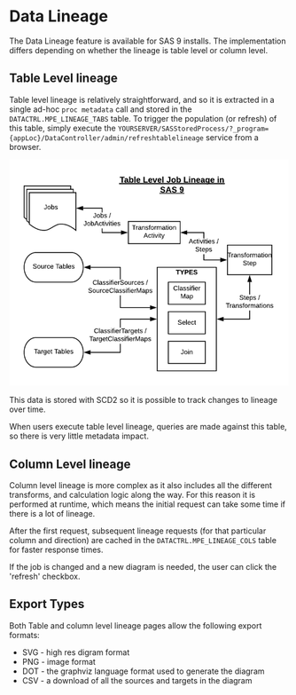 # Data Lineage

The Data Lineage feature is available for SAS 9 installs.  The implementation differs depending on whether the lineage is table level or column level.

## Table Level lineage

Table level lineage is relatively straightforward, and so it is extracted in a single ad-hoc `proc metadata` call and stored in the `DATACTRL.MPE_LINEAGE_TABS` table.  To trigger the population (or refresh) of this table, simply execute the `YOURSERVER/SASStoredProcess/?_program={appLoc}/DataController/admin/refreshtablelineage` service from a browser.

![jobmetadata](img/dcu-jobmeta.png)

This data is stored with SCD2 so it is possible to track changes to lineage over time.

When users execute table level lineage, queries are made against this table, so there is very little metadata impact.

## Column Level lineage

Column level lineage is more complex as it also includes all the different transforms, and calculation logic along the way.  For this reason it is performed at runtime, which means the initial request can take some time if there is a lot of lineage.

After the first request, subsequent lineage requests (for that particular column and direction) are cached in the `DATACTRL.MPE_LINEAGE_COLS` table for faster response times.

If the job is changed and a new diagram is needed, the user can click the 'refresh' checkbox.

## Export Types

Both Table and column level lineage pages allow the following export formats:

* SVG - high res digram format
* PNG - image format
* DOT - the graphviz language format used to generate the diagram
* CSV - a download of all the sources and targets in the diagram